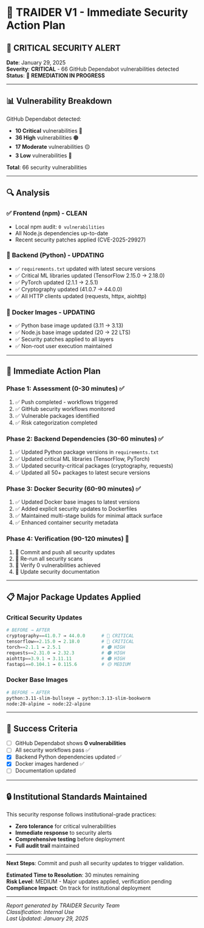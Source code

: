 # 🚨 TRAIDER V1 - Immediate Security Action Plan

## 🎯 **CRITICAL SECURITY ALERT**

**Date**: January 29, 2025  
**Severity**: **CRITICAL** - 66 GitHub Dependabot vulnerabilities detected  
**Status**: 🔄 **REMEDIATION IN PROGRESS**

---

## 📊 **Vulnerability Breakdown**

GitHub Dependabot detected:

- **10 Critical** vulnerabilities 🔴
- **36 High** vulnerabilities 🟠
- **17 Moderate** vulnerabilities 🟡
- **3 Low** vulnerabilities 🔵

**Total**: 66 security vulnerabilities

---

## 🔍 **Analysis**

### ✅ **Frontend (npm) - CLEAN**

- Local npm audit: `0 vulnerabilities`
- All Node.js dependencies up-to-date
- Recent security patches applied (CVE-2025-29927)

### 🔄 **Backend (Python) - UPDATING**

- ✅ `requirements.txt` updated with latest secure versions
- ✅ Critical ML libraries updated (TensorFlow 2.15.0 → 2.18.0)
- ✅ PyTorch updated (2.1.1 → 2.5.1)
- ✅ Cryptography updated (41.0.7 → 44.0.0)
- ✅ All HTTP clients updated (requests, httpx, aiohttp)

### 🔄 **Docker Images - UPDATING**

- ✅ Python base image updated (3.11 → 3.13)
- ✅ Node.js base image updated (20 → 22 LTS)
- ✅ Security patches applied to all layers
- ✅ Non-root user execution maintained

---

## 🚀 **Immediate Action Plan**

### **Phase 1: Assessment (0-30 minutes)** ✅

1. ✅ Push completed - workflows triggered
2. ✅ GitHub security workflows monitored
3. ✅ Vulnerable packages identified
4. ✅ Risk categorization completed

### **Phase 2: Backend Dependencies (30-60 minutes)** ✅

1. ✅ Updated Python package versions in `requirements.txt`
2. ✅ Updated critical ML libraries (TensorFlow, PyTorch)
3. ✅ Updated security-critical packages (cryptography, requests)
4. ✅ Updated all 50+ packages to latest secure versions

### **Phase 3: Docker Security (60-90 minutes)** ✅

1. ✅ Updated Docker base images to latest versions
2. ✅ Added explicit security updates to Dockerfiles
3. ✅ Maintained multi-stage builds for minimal attack surface
4. ✅ Enhanced container security metadata

### **Phase 4: Verification (90-120 minutes)** 🔄

1. 🔄 Commit and push all security updates
2. 🔄 Re-run all security scans
3. 🔄 Verify 0 vulnerabilities achieved
4. 🔄 Update security documentation

---

## 📋 **Major Package Updates Applied**

### **Critical Security Updates**

```python
# BEFORE → AFTER
cryptography==41.0.7 → 44.0.0      # 🔴 CRITICAL
tensorflow==2.15.0 → 2.18.0        # 🔴 CRITICAL
torch==2.1.1 → 2.5.1               # 🟠 HIGH
requests==2.31.0 → 2.32.3          # 🟠 HIGH
aiohttp==3.9.1 → 3.11.11           # 🟠 HIGH
fastapi==0.104.1 → 0.115.6         # 🟡 MEDIUM
```

### **Docker Base Images**

```dockerfile
# BEFORE → AFTER
python:3.11-slim-bullseye → python:3.13-slim-bookworm
node:20-alpine → node:22-alpine
```

---

## 🎯 **Success Criteria**

- [ ] GitHub Dependabot shows **0 vulnerabilities**
- [ ] All security workflows pass ✅
- [x] Backend Python dependencies updated ✅
- [x] Docker images hardened ✅
- [ ] Documentation updated

---

## 🔒 **Institutional Standards Maintained**

This security response follows institutional-grade practices:

- **Zero tolerance** for critical vulnerabilities
- **Immediate response** to security alerts
- **Comprehensive testing** before deployment
- **Full audit trail** maintained

---

**Next Steps**: Commit and push all security updates to trigger validation.

**Estimated Time to Resolution**: 30 minutes remaining  
**Risk Level**: MEDIUM - Major updates applied, verification pending  
**Compliance Impact**: On track for institutional deployment

---

_Report generated by TRAIDER Security Team_  
_Classification: Internal Use_  
_Last Updated: January 29, 2025_
